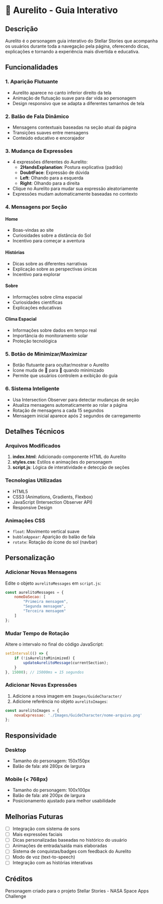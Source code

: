 # 🌟 Aurelito - Guia Interativo

## Descrição
Aurelito é o personagem guia interativo do Stellar Stories que acompanha os usuários durante toda a navegação pela página, oferecendo dicas, explicações e tornando a experiência mais divertida e educativa.

## Funcionalidades

### 1. **Aparição Flutuante**
- Aurelito aparece no canto inferior direito da tela
- Animação de flutuação suave para dar vida ao personagem
- Design responsivo que se adapta a diferentes tamanhos de tela

### 2. **Balão de Fala Dinâmico**
- Mensagens contextuais baseadas na seção atual da página
- Transições suaves entre mensagens
- Conteúdo educativo e encorajador

### 3. **Mudança de Expressões**
- 4 expressões diferentes do Aurelito:
  - **2HandsExplanation**: Postura explicativa (padrão)
  - **DoubtFace**: Expressão de dúvida
  - **Left**: Olhando para a esquerda
  - **Right**: Olhando para a direita
- Clique no Aurelito para mudar sua expressão aleatoriamente
- Expressões mudam automaticamente baseadas no contexto

### 4. **Mensagens por Seção**

#### Home
- Boas-vindas ao site
- Curiosidades sobre a distância do Sol
- Incentivo para começar a aventura

#### Histórias
- Dicas sobre as diferentes narrativas
- Explicação sobre as perspectivas únicas
- Incentivo para explorar

#### Sobre
- Informações sobre clima espacial
- Curiosidades científicas
- Explicações educativas

#### Clima Espacial
- Informações sobre dados em tempo real
- Importância do monitoramento solar
- Proteção tecnológica

### 5. **Botão de Minimizar/Maximizar**
- Botão flutuante para ocultar/mostrar o Aurelito
- Ícone muda de 💬 para 🌟 quando minimizado
- Permite que usuários controlem a exibição do guia

### 6. **Sistema Inteligente**
- Usa Intersection Observer para detectar mudanças de seção
- Atualiza mensagens automaticamente ao rolar a página
- Rotação de mensagens a cada 15 segundos
- Mensagem inicial aparece após 2 segundos de carregamento

## Detalhes Técnicos

### Arquivos Modificados
1. **index.html**: Adicionado componente HTML do Aurelito
2. **styles.css**: Estilos e animações do personagem
3. **script.js**: Lógica de interatividade e detecção de seções

### Tecnologias Utilizadas
- HTML5
- CSS3 (Animations, Gradients, Flexbox)
- JavaScript (Intersection Observer API)
- Responsive Design

### Animações CSS
- `float`: Movimento vertical suave
- `bubbleAppear`: Aparição do balão de fala
- `rotate`: Rotação do ícone do sol (navbar)

## Personalização

### Adicionar Novas Mensagens
Edite o objeto `aurelitoMessages` em `script.js`:

```javascript
const aurelitoMessages = {
    nomeDaSecao: [
        "Primeira mensagem",
        "Segunda mensagem",
        "Terceira mensagem"
    ]
};
```

### Mudar Tempo de Rotação
Altere o intervalo no final do código JavaScript:

```javascript
setInterval(() => {
    if (!isAurelitoMinimized) {
        updateAurelitoMessage(currentSection);
    }
}, 15000); // 15000ms = 15 segundos
```

### Adicionar Novas Expressões
1. Adicione a nova imagem em `Images/GuideCharacter/`
2. Adicione referência no objeto `aurelitoImages`:

```javascript
const aurelitoImages = {
    novaExpressao: './Images/GuideCharacter/nome-arquivo.png'
};
```

## Responsividade

### Desktop
- Tamanho do personagem: 150x150px
- Balão de fala: até 280px de largura

### Mobile (< 768px)
- Tamanho do personagem: 100x100px
- Balão de fala: até 200px de largura
- Posicionamento ajustado para melhor usabilidade

## Melhorias Futuras
- [ ] Integração com sistema de sons
- [ ] Mais expressões faciais
- [ ] Dicas personalizadas baseadas no histórico do usuário
- [ ] Animações de entrada/saída mais elaboradas
- [ ] Sistema de conquistas/badges com feedback do Aurelito
- [ ] Modo de voz (text-to-speech)
- [ ] Integração com as histórias interativas

## Créditos
Personagem criado para o projeto Stellar Stories - NASA Space Apps Challenge
